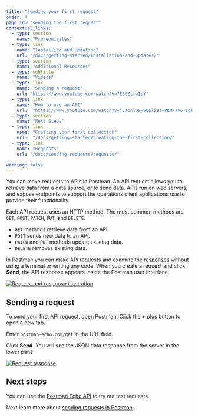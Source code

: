 ```yaml
---
title: "Sending your first request"
order: 4
page_id: "sending_the_first_request"
contextual_links:
  - type: section
    name: "Prerequisites"
  - type: link
    name: "Installing and updating"
    url: "/docs/getting-started/installation-and-updates/"
  - type: section
    name: "Additional Resources"
  - type: subtitle
    name: "Videos"
  - type: link
    name: "Sending a request"
    url: "https://www.youtube.com/watch?v=7E60ZttwIpY"
  - type: link
    name: "How to use an API"
    url:  "https://www.youtube.com/watch?v=jCadnlO9xSQ&list=PLM-7VG-sgbtBBnWb2Jc5kufgtWYEmiMAw"
  - type: section
    name: "Next Steps"
  - type: link
    name: "Creating your first collection"
    url:  "/docs/getting-started/creating-the-first-collection/"
  - type: link
    name: "Requests"
    url: "/docs/sending-requests/requests/"

warning: false
---
```


You can make requests to APIs in Postman. An API request allows you to retrieve data from a data source, or to send data. APIs run on web servers, and expose endpoints to support the operations client applications use to provide their functionality.

Each API request uses an HTTP method. The most common methods are `GET`, `POST`, `PATCH`, `PUT`, and `DELETE`.

* `GET` methods retrieve data from an API.
* `POST` sends new data to an API.
* `PATCH` and `PUT` methods update existing data.
* `DELETE` removes existing data.

In Postman you can make API requests and examine the responses without using a terminal or writing any code. When you create a request and click **Send**, the API response appears inside the Postman user interface.

[![Request and response illustration](https://assets.postman.com/postman-docs/anatomy-of-a-request-v8.jpg)](https://assets.postman.com/postman-docs/anatomy-of-a-request-v8.jpg)

## Sending a request

To send your first API request, open Postman. Click the __+__ plus button to open a new tab.

Enter `postman-echo.com/get` in the URL field.

Click **Send**. You will see the JSON data response from the server in the lower pane.

[![Request response](https://assets.postman.com/postman-docs/first-request-sent-v8.jpg)](https://assets.postman.com/postman-docs/first-request-sent-v8.jpg)

## Next steps

You can use the [Postman Echo API](https://explore.postman.com/templates/1358/postman-echo) to try out test requests.

Next learn more about [sending requests in Postman](/docs/sending-requests/requests/).
